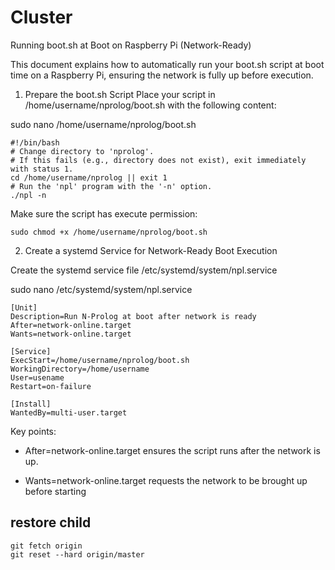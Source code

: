 # Cluster


Running boot.sh at Boot on Raspberry Pi (Network-Ready)

This document explains how to automatically run your boot.sh script at boot time on a Raspberry Pi, ensuring the network is fully up before execution.

1. Prepare the boot.sh Script
Place your script in /home/username/nprolog/boot.sh with the following content:

sudo nano /home/username/nprolog/boot.sh

```
#!/bin/bash
# Change directory to 'nprolog'.
# If this fails (e.g., directory does not exist), exit immediately with status 1.
cd /home/username/nprolog || exit 1
# Run the 'npl' program with the '-n' option.
./npl -n
```


Make sure the script has execute permission:

```
sudo chmod +x /home/username/nprolog/boot.sh
```


2. Create a systemd Service for Network-Ready Boot Execution

Create the systemd service file /etc/systemd/system/npl.service

sudo nano /etc/systemd/system/npl.service

```
[Unit]
Description=Run N-Prolog at boot after network is ready
After=network-online.target
Wants=network-online.target

[Service]
ExecStart=/home/username/nprolog/boot.sh
WorkingDirectory=/home/username
User=usename
Restart=on-failure

[Install]
WantedBy=multi-user.target
```


Key points:

- After=network-online.target ensures the script runs after the network is up.

- Wants=network-online.target requests the network to be brought up before starting


## restore child 

```
git fetch origin
git reset --hard origin/master
```